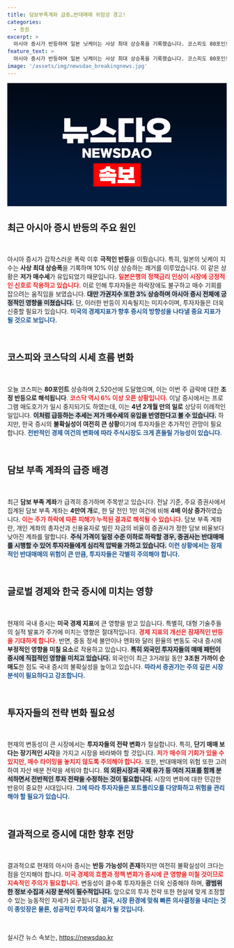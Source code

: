 ```yaml
---
title: 담보부족계좌 급증…반대매매 위험성 경고!
categories:
  - 증권
excerpt: >
  아시아 증시가 반등하며 일본 닛케이는 사상 최대 상승폭을 기록했습니다. 코스피도 80포인트 올랐지만, 불안 요인은 여전한 상황입니다. 담보부족계좌 급증으로 반대매매 우려가 커지고 있어, 앞으로의 경제 지표에 더욱 주목해야 합니다.
feature_text: >
  아시아 증시가 반등하며 일본 닛케이는 사상 최대 상승폭을 기록했습니다. 코스피도 80포인트 올랐지만, 불안 요인은 여전한 상황입니다. 담보부족계좌 급증으로 반대매매 우려가 커지고 있어, 앞으로의 경제 지표에 더욱 주목해야 합니다.
image: '/assets/img/newsdao_breakingnews.jpg'
---
```


<p><img src="/assets/img/newsdao_breakingnews.jpg" alt="ranknews 속보" /></p>

<h2 data-ke-size="size26">최근 아시아 증시 반등의 주요 원인</h2>

<p data-ke-size="size16">&nbsp;</p>

<p>아시아 증시가 갑작스러운 폭락 이후 <strong>극적인 반등</strong>을 이뤘습니다. 특히, 일본의 닛케이 지수는 <strong>사상 최대 상승폭</strong>을 기록하며 10% 이상 상승하는 쾌거를 이루었습니다. 이 같은 상황은 <strong>저가 매수세</strong>가 유입되었기 때문입니다. <b><span style="color: #ee2323;">일본은행의 정책금리 인상이 시장에 긍정적인 신호로 작용하고 있습니다.</span></b> 이로 인해 투자자들은 하락장에도 불구하고 매수 기회를 잡으려는 움직임을 보였습니다. <b><span style="background-color: #21538527;">대만 가권지수 또한 3% 상승하며 아시아 증시 전체에 긍정적인 영향을 미쳤습니다.</span></b> 단, 이러한 반등이 지속될지는 미지수이며, 투자자들은 더욱 신중할 필요가 있습니다. <b><span style="color: #1a5490;">미국의 경제지표가 향후 증시의 방향성을 나타낼 중요 지표가 될 것으로 보입니다.</span></b></p>

<p data-ke-size="size16">&nbsp;</p>

<h2 data-ke-size="size26">코스피와 코스닥의 시세 흐름 변화</h2>

<p data-ke-size="size16">&nbsp;</p>

<p>오늘 코스피는 <strong>80포인트</strong> 상승하며 2,520선에 도달했으며, 이는 이번 주 급락에 대한 <strong>조정 반등으로 해석됩니다</strong>. <b><span style="color: #ee2323;">코스닥 역시 6% 이상 오른 상황입니다.</span></b> 이날 증시에서는 프로그램 매도호가가 일시 중지되기도 하였는데, 이는 <strong>4년 2개월 만의 일로</strong> 상당히 이례적인 일입니다. <b><span style="background-color: #21538527;">이처럼 급등하는 추세는 저가 매수세의 유입을 반영한다고 볼 수 있습니다.</span></b> 하지만, 한국 증시의 <strong>불확실성이 여전히 큰 상황</strong>이기에 투자자들은 추가적인 관망이 필요합니다. <b><span style="color: #1a5490;">전반적인 경제 여건의 변화에 따라 주식시장도 크게 흔들릴 가능성이 있습니다.</span></b></p>

<p data-ke-size="size16">&nbsp;</p>

<h2 data-ke-size="size26">담보 부족 계좌의 급증 배경</h2>

<p data-ke-size="size16">&nbsp;</p>

<p>최근 <strong>담보 부족 계좌</strong>가 급격히 증가하며 주목받고 있습니다. 전날 기준, 주요 증권사에서 집계된 담보 부족 계좌는 <strong>4만여 개</strong>로, 한 달 전인 1만 여건에 비해 <strong>4배 이상 증가</strong>하였습니다. <b><span style="color: #ee2323;">이는 주가 하락에 따른 피해가 누적된 결과로 해석될 수 있습니다.</span></b> 담보 부족 계좌란, 개인 계좌의 총자산과 신용융자로 빌린 자금의 비율이 증권사가 정한 담보 비율보다 낮아진 계좌를 말합니다. <b><span style="background-color: #21538527;">주식 가격이 일정 수준 이하로 하락할 경우, 증권사는 반대매매를 시행할 수 있어 투자자들에게 심리적 압박을 가하고 있습니다.</span></b> <b><span style="color: #1a5490;">이런 상황에서는 잠재적인 반대매매의 위험이 큰 만큼, 투자자들은 각별히 주의해야 합니다.</span></b></p>

<p data-ke-size="size16">&nbsp;</p>

<h2 data-ke-size="size26">글로벌 경제와 한국 증시에 미치는 영향</h2>

<p data-ke-size="size16">&nbsp;</p>

<p>현재의 국내 증시는 <strong>미국 경제 지표</strong>에 큰 영향을 받고 있습니다. 특별히, 대형 기술주들의 실적 발표가 주가에 미치는 영향은 절대적입니다. <b><span style="color: #ee2323;">경제 지표의 개선은 잠재적인 반등을 기대하게 합니다.</span></b> 반면, 중동 정세 불안이나 엔화와 달러 환율의 변동도 국내 증시에 <strong>부정적인 영향을 미칠 요소</strong>로 작용하고 있습니다. <b><span style="background-color: #21538527;">특히 외국인 투자자들의 매매 패턴이 증시에 직접적인 영향을 미치고 있습니다.</span></b> 외국인이 최근 3거래일 동안 <strong>3조원 가까이 순매도</strong>한 점도 국내 증시의 불확실성을 높이고 있습니다. <b><span style="color: #1a5490;">따라서 증권가는 주의 깊은 시장 분석이 필요하다고 강조합니다.</span></b></p>

<p data-ke-size="size16">&nbsp;</p>

<h2 data-ke-size="size26">투자자들의 전략 변화 필요성</h2>

<p data-ke-size="size16">&nbsp;</p>

<p>현재의 변동성이 큰 시장에서는 <strong>투자자들의 전략 변화</strong>가 절실합니다. 특히, <strong>단기 매매 보다는 장기적인 시각</strong>을 가지고 시장을 바라봐야 할 것입니다. <b><span style="color: #ee2323;">저가 매수의 기회가 있을 수 있지만, 매수 타이밍을 놓치지 않도록 주의해야 합니다.</span></b> 또한, 반대매매의 위험 또한 고려하여 자산 배분 전략을 세워야 합니다. <b><span style="background-color: #21538527;">의 외환시장과 국제 유가 등 여러 지표를 함께 분석하면서 전반적인 투자 전략을 수정하는 것이 필요합니다.</span></b> 시장의 변화에 대한 민감한 반응이 중요한 시대입니다. <b><span style="color: #1a5490;">그에 따라 투자자들은 포트폴리오를 다양화하고 위험을 관리해야 할 필요가 있습니다.</span></b></p>

<p data-ke-size="size16">&nbsp;</p>

<h2 data-ke-size="size26">결과적으로 증시에 대한 향후 전망</h2>

<p data-ke-size="size16">&nbsp;</p>

<p>결과적으로 현재의 아시아 증시는 <strong>반등 가능성이 존재</strong>하지만 여전히 불확실성이 크다는 점을 인지해야 합니다. <b><span style="color: #ee2323;">미국 경제의 흐름과 정책 변화가 증시에 큰 영향을 미칠 것이므로 지속적인 주의가 필요합니다.</span></b> 변동성이 클수록 투자자들은 더욱 신중해야 하며, <b><span style="background-color: #21538527;">광범위한 정보 수집과 시장 분석이 필수적입니다.</span></b> 앞으로의 투자 전략 또한 현실에 맞게 조정할 수 있는 능동적인 자세가 요구됩니다. <b><span style="color: #1a5490;">결국, 시장 환경에 맞춰 빠른 의사결정을 내리는 것이 종잇장은 물론, 성공적인 투자의 열쇠가 될 것입니다.</span></b></p>

<p data-ke-size="size16">&nbsp;</p>
실시간 뉴스 속보는, <a href="https://newsdao.kr" rel="dofollow">https://newsdao.kr</a>


